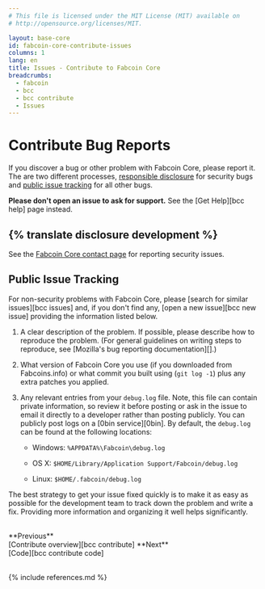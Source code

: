 ```yaml
---
# This file is licensed under the MIT License (MIT) available on
# http://opensource.org/licenses/MIT.

layout: base-core
id: fabcoin-core-contribute-issues
columns: 1
lang: en
title: Issues - Contribute to Fabcoin Core
breadcrumbs:
  - fabcoin
  - bcc
  - bcc contribute
  - Issues
---
```

# Contribute Bug Reports

If you discover a bug or other problem with Fabcoin Core, please report
it.  The are two different processes, [responsible disclosure](#disclosure) for
security bugs and [public issue tracking](#public-issue-tracking) for all other bugs.

<span class="fa fa-exclamation-triangle"></span> **Please don't open an
issue to ask for support.** See the [Get Help][bcc help] page instead.

<h2 id="disclosure">{% translate disclosure development %}</h2>

See the [Fabcoin Core contact page](http://fabcoincore.org/en/contact/) for reporting security issues.

## Public Issue Tracking

For non-security problems with Fabcoin Core, please [search for similar
issues][bcc issues] and, if you don't find any, [open a new issue][bcc
new issue] providing the information listed below.

1. A clear description of the problem. If possible, please describe how
   to reproduce the problem.  (For general guidelines on writing steps
   to reproduce, see [Mozilla's bug reporting documentation][].)

2. What version of Fabcoin Core you use (if you downloaded from
   Fabcoins.info) or what commit you built using (`git log -1`) plus any
   extra patches you applied.

3. Any relevant entries from your `debug.log` file. Note, this file can
   contain private information, so review it before posting or ask in
   the issue to email it directly to a developer rather than posting
   publicly. You can publicly post logs on a [0bin service][0bin]. By
   default, the `debug.log` can be found at the following locations:

    - Windows: `%APPDATA%\Fabcoin\debug.log`

    - OS X: `$HOME/Library/Application Support/Fabcoin/debug.log`

    - Linux: `$HOME/.fabcoin/debug.log`

The best strategy to get your issue fixed quickly is to make it as easy
as possible for the development team to track down the problem and
write a fix.  Providing more information and organizing it well helps
significantly.

<br class="clear big">
<div class="prevnext">
<span markdown="1">**Previous**<br>[Contribute overview][bcc contribute]</span>
<span markdown="1">**Next**<br>[Code][bcc contribute code]</span>
</div>
<br class="clear">

{% include references.md %}
